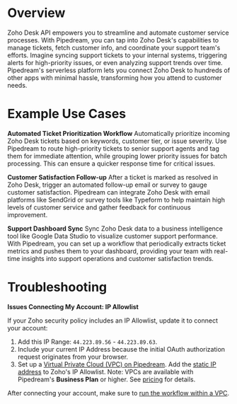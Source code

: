 # Overview

Zoho Desk API empowers you to streamline and automate customer service processes. With Pipedream, you can tap into Zoho Desk's capabilities to manage tickets, fetch customer info, and coordinate your support team's efforts. Imagine syncing support tickets to your internal systems, triggering alerts for high-priority issues, or even analyzing support trends over time. Pipedream's serverless platform lets you connect Zoho Desk to hundreds of other apps with minimal hassle, transforming how you attend to customer needs.

# Example Use Cases

**Automated Ticket Prioritization Workflow**
Automatically prioritize incoming Zoho Desk tickets based on keywords, customer tier, or issue severity. Use Pipedream to route high-priority tickets to senior support agents and tag them for immediate attention, while grouping lower priority issues for batch processing. This can ensure a quicker response time for critical issues.

**Customer Satisfaction Follow-up**
After a ticket is marked as resolved in Zoho Desk, trigger an automated follow-up email or survey to gauge customer satisfaction. Pipedream can integrate Zoho Desk with email platforms like SendGrid or survey tools like Typeform to help maintain high levels of customer service and gather feedback for continuous improvement.

**Support Dashboard Sync**
Sync Zoho Desk data to a business intelligence tool like Google Data Studio to visualize customer support performance. With Pipedream, you can set up a workflow that periodically extracts ticket metrics and pushes them to your dashboard, providing your team with real-time insights into support operations and customer satisfaction trends.

# Troubleshooting

**Issues Connecting My Account: IP Allowlist**

If your Zoho security policy includes an IP Allowlist, update it to connect your account:

1. Add this IP Range: `44.223.89.56` - `44.223.89.63`.
2. Include your current IP Address because the initial OAuth authorization request originates from your browser.
3. Set up a [Virtual Private Cloud (VPC) on Pipedream](https://pipedream.com/docs/workflows/vpc#create-a-new-vpc). Add the [static IP address](https://pipedream.com/docs/workflows/vpc#find-the-static-outbound-ip-address-for-a-vpc) to Zoho's IP Allowlist. Note: VPCs are available with Pipedream's **Business Plan** or higher. See [pricing](https://pipedream.com/pricing) for details.

After connecting your account, make sure to [run the workflow within a VPC](https://pipedream.com/docs/workflows/vpc#run-workflows-within-a-vpc).